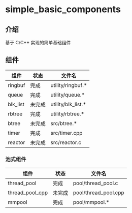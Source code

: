 # simple_basic_components

## 介绍
基于 C/C++ 实现的简单基础组件

## 组件

|组件|状态|文件名|
|---|---|---|
|ringbuf|完成|utility/ringbuf.*|
|queue|完成|utility/queue.*|
|blk_list|未完成|utility/blk_list.*|
|rbtree|完成|utility/rbtree.*|
|btree|未完成|src/btree.*|
|timer|完成|src/timer.cpp|
|reactor|未完成|src/reactor.c|


### 池式组件
|组件|状态|文件名|
|---|---|---|
|thread_pool|完成|pool/thread_pool.c|
|thread_pool_cpp|未完成|pool/thread_pool.cpp|
|mmpool|完成|pool/mmpool.*|




